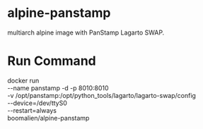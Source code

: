 # alpine-panstamp
multiarch alpine image with PanStamp Lagarto SWAP.

# Run Command
docker run \
        --name panstamp -d -p 8010:8010 \
        -v /opt/panstamp:/opt/python_tools/lagarto/lagarto-swap/config \
        --device=/dev/ttyS0 \
        --restart=always \
        boomalien/alpine-panstamp
